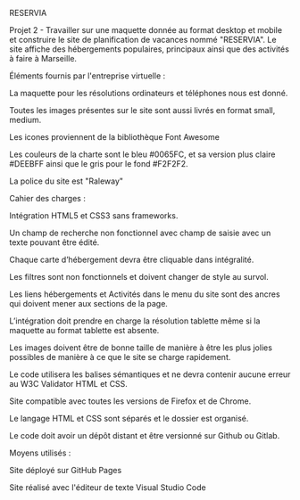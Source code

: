 RESERVIA

Projet 2 - Travailler sur une maquette donnée au format desktop et mobile et construire le site de planification de vacances nommé "RESERVIA". Le site affiche des hébergements populaires, principaux ainsi que des activités à faire à Marseille.

Éléments fournis par l'entreprise virtuelle :

La maquette pour les résolutions ordinateurs et téléphones nous est donné.

Toutes les images présentes sur le site sont aussi livrés en format small, medium.

Les icones proviennent de la bibliothèque Font Awesome

Les couleurs de la charte sont le bleu #0065FC, et sa version plus claire #DEEBFF ainsi que le gris pour le fond #F2F2F2.

La police du site est "Raleway"

Cahier des charges : 

Intégration HTML5 et CSS3 sans frameworks.

Un champ de recherche non fonctionnel avec champ de saisie avec un texte pouvant être édité.

Chaque carte d’hébergement devra être cliquable dans intégralité.

Les filtres sont non fonctionnels et doivent changer de style au survol.

Les liens hébergements et Activités dans le menu du site sont des ancres qui doivent mener aux sections de la page.

L’intégration doit prendre en charge la résolution tablette même si la maquette au format tablette est absente.

Les images doivent être de bonne taille de manière à être les plus jolies possibles de manière à ce que le site se charge rapidement.

Le code utilisera les balises sémantiques et ne devra contenir aucune erreur au W3C Validator HTML et CSS.

Site compatible avec toutes les versions de Firefox et de Chrome.

Le  langage HTML et CSS sont séparés et le dossier est organisé.

Le code doit avoir un dépôt distant et être versionné sur Github ou Gitlab.

Moyens utilisés :

Site déployé sur GitHub Pages

Site réalisé avec l'éditeur de texte Visual Studio Code
